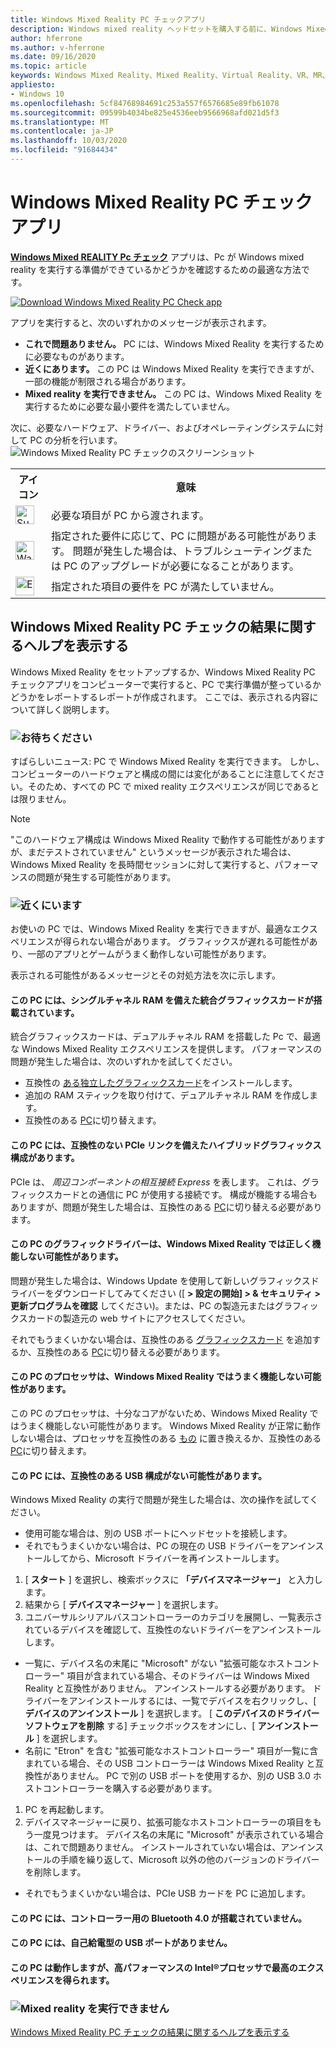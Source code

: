 ```yaml
---
title: Windows Mixed Reality PC チェックアプリ
description: Windows mixed reality ヘッドセットを購入する前に、Windows Mixed Reality PC チェックアプリを検索して使用し、PC の互換性をテストする方法について説明します。
author: hferrone
ms.author: v-hferrone
ms.date: 09/16/2020
ms.topic: article
keywords: Windows Mixed Reality、Mixed Reality、Virtual Reality、VR、MR、互換性、互換性、PC、システム要件
appliesto:
- Windows 10
ms.openlocfilehash: 5cf84768984691c253a557f6576685e89fb61078
ms.sourcegitcommit: 09599b4034be825e4536eeb9566968afd021d5f3
ms.translationtype: MT
ms.contentlocale: ja-JP
ms.lasthandoff: 10/03/2020
ms.locfileid: "91684434"
---
```

# <a name="windows-mixed-reality-pc-check-app"></a>Windows Mixed Reality PC チェックアプリ

**[Windows Mixed REALITY Pc チェック](windows-mixed-reality-pc-check-app.md)** アプリは、Pc が Windows mixed reality を実行する準備ができているかどうかを確認するための最適な方法です。 

<a href="https://www.microsoft.com/store/productid/9NZVL19N7CNC"><img alt="Download Windows Mixed Reality PC Check app" src="images/WMR-PC-Check-app.png"/></a>

アプリを実行すると、次のいずれかのメッセージが表示されます。
* **これで問題ありません。** PC には、Windows Mixed Reality を実行するために必要なものがあります。
* **近くにあります。** この PC は Windows Mixed Reality を実行できますが、一部の機能が制限される場合があります。
* **Mixed reality を実行できません。** この PC は、Windows Mixed Reality を実行するために必要な最小要件を満たしていません。

次に、必要なハードウェア、ドライバー、およびオペレーティングシステムに対して PC の分析を行います。
![Windows Mixed Reality PC チェックのスクリーンショット](images/screenshot-mr-pc-check.jpg) 

<table>
<tr>
<th>アイコン</th><th>意味</th>
</tr><tr>
<td> <img alt="Succeeded" width="30" height="30" src="images/glyph-succeeded.png" /></td><td style="vertical-align: middle">必要な項目が PC から渡されます。</td>
</tr><tr>
<td> <img alt="Warning" width="30" height="30" src="images/glyph-warning.png" /></td><td style="vertical-align: middle">指定された要件に応じて、PC に問題がある可能性があります。 問題が発生した場合は、トラブルシューティングまたは PC のアップグレードが必要になることがあります。</td>
</tr><tr>
<td> <img alt="Error" width="30" height="30" src="images/glyph-error.png" /></td><td style="vertical-align: middle">指定された項目の要件を PC が満たしていません。</td>
</tr>
</table>

## <a name="get-help-with-windows-mixed-reality-pc-check-results"></a>Windows Mixed Reality PC チェックの結果に関するヘルプを表示する

Windows Mixed Reality をセットアップするか、Windows Mixed Reality PC チェックアプリをコンピューターで実行すると、PC で実行準備が整っているかどうかをレポートするレポートが作成されます。 ここでは、表示される内容について詳しく説明します。 

### <a name="youre-good-to-go"></a>![お待ちください](images/glyph-succeeded.png)

すばらしいニュース: PC で Windows Mixed Reality を実行できます。 しかし、コンピューターのハードウェアと構成の間には変化があることに注意してください。そのため、すべての PC で mixed reality エクスペリエンスが同じであるとは限りません。 

>[!NOTE]
>"このハードウェア構成は Windows Mixed Reality で動作する可能性がありますが、まだテストされていません" というメッセージが表示された場合は、Windows Mixed Reality を長時間セッションに対して実行すると、パフォーマンスの問題が発生する可能性があります。


### <a name="youre-nearly-there"></a>![近くにいます](images/glyph-warning.png)

お使いの PC では、Windows Mixed Reality を実行できますが、最適なエクスペリエンスが得られない場合があります。 グラフィックスが遅れる可能性があり、一部のアプリとゲームがうまく動作しない可能性があります。 

表示される可能性があるメッセージとその対処方法を次に示します。

#### <a name="this-pc-has-an-integrated-graphics-card-with-single-channel-ram"></a>この PC には、シングルチャネル RAM を備えた統合グラフィックスカードが搭載されています。

統合グラフィックスカードは、デュアルチャネル RAM を搭載した Pc で、最適な Windows Mixed Reality エクスペリエンスを提供します。 パフォーマンスの問題が発生した場合は、次のいずれかを試してください。

* 互換性の [ある独立したグラフィックスカード](windows-mixed-reality-minimum-pc-hardware-compatibility-guidelines.md)をインストールします。
* 追加の RAM スティックを取り付けて、デュアルチャネル RAM を作成します。 
* 互換性のある [PC](https://www.microsoft.com/en-us/windows/windows-mixed-reality-devices)に切り替えます。

#### <a name="this-pc-has-a-hybrid-graphics-configuration-with-an-incompatible-pcie-link"></a>この PC には、互換性のない PCIe リンクを備えたハイブリッドグラフィックス構成があります。

PCIe は、 *周辺コンポーネントの相互接続 Express* を表します。 これは、グラフィックスカードとの通信に PC が使用する接続です。 構成が機能する場合もありますが、問題が発生した場合は、互換性のある [PC](https://www.microsoft.com/en-us/windows/windows-mixed-reality-devices)に切り替える必要があります。

#### <a name="this-pcs-graphics-driver-might-not-work-well-with-windows-mixed-reality"></a>この PC のグラフィックドライバーは、Windows Mixed Reality では正しく機能しない可能性があります。

問題が発生した場合は、Windows Update を使用して新しいグラフィックスドライバーをダウンロードしてみてください ([ **> 設定の開始] > & セキュリティ > 更新プログラムを確認** してください)。または、PC の製造元またはグラフィックスカードの製造元の web サイトにアクセスしてください。 

それでもうまくいかない場合は、互換性のある [グラフィックスカード](windows-mixed-reality-minimum-pc-hardware-compatibility-guidelines.md) を追加するか、互換性のある [PC](https://www.microsoft.com/en-us/windows/windows-mixed-reality-devices)に切り替える必要があります。

#### <a name="this-pcs-processor-might-not-work-well-with-windows-mixed-reality"></a>この PC のプロセッサは、Windows Mixed Reality ではうまく機能しない可能性があります。

この PC のプロセッサは、十分なコアがないため、Windows Mixed Reality ではうまく機能しない可能性があります。 Windows Mixed Reality が正常に動作しない場合は、プロセッサを互換性のある [もの](windows-mixed-reality-minimum-pc-hardware-compatibility-guidelines.md) に置き換えるか、互換性のある [PC](https://www.microsoft.com/en-us/windows/windows-mixed-reality-devices)に切り替えます。

#### <a name="this-pc-might-not-have-a-compatible-usb-configuration"></a>この PC には、互換性のある USB 構成がない可能性があります。

Windows Mixed Reality の実行で問題が発生した場合は、次の操作を試してください。
* 使用可能な場合は、別の USB ポートにヘッドセットを接続します。
* それでもうまくいかない場合は、PC の現在の USB ドライバーをアンインストールしてから、Microsoft ドライバーを再インストールします。
1. [ **スタート** ] を選択し、検索ボックスに **「デバイスマネージャー」** と入力します。
1. 結果から [ **デバイスマネージャー** ] を選択します。
1. ユニバーサルシリアルバスコントローラーのカテゴリを展開し、一覧表示されているデバイスを確認して、互換性のないドライバーをアンインストールします。 
 * 一覧に、デバイス名の末尾に "Microsoft" がない "拡張可能なホストコントローラー" 項目が含まれている場合、そのドライバーは Windows Mixed Reality と互換性がありません。 アンインストールする必要があります。 ドライバーをアンインストールするには、一覧でデバイスを右クリックし、[ **デバイスのアンインストール** ] を選択します。 [ **このデバイスのドライバーソフトウェアを削除** する] チェックボックスをオンにし、[ **アンインストール** ] を選択します。
 * 名前に "Etron" を含む "拡張可能なホストコントローラー" 項目が一覧に含まれている場合、その USB コントローラーは Windows Mixed Reality と互換性がありません。 PC で別の USB ポートを使用するか、別の USB 3.0 ホストコントローラーを購入する必要があります。
1. PC を再起動します。 
1. デバイスマネージャーに戻り、拡張可能なホストコントローラーの項目をもう一度見つけます。 デバイス名の末尾に "Microsoft" が表示されている場合は、これで問題ありません。 インストールされていない場合は、アンインストールの手順を繰り返して、Microsoft 以外の他のバージョンのドライバーを削除します。
* それでもうまくいかない場合は、PCIe USB カードを PC に追加します。

#### <a name="this-pc-doesnt-have-bluetooth-40-for-controllers"></a>この PC には、コントローラー用の Bluetooth 4.0 が搭載されていません。

#### <a name="this-pc-doesnt-have-a-self-powered-usb-port"></a>この PC には、自己給電型の USB ポートがありません。

#### <a name="this-pc-should-work-but-youll-have-the-best-experience-with-a-high-performance-intel-processor"></a>この PC は動作しますが、高パフォーマンスの Intel®プロセッサで最高のエクスペリエンスを得られます。

### <a name="cant-run-mixed-reality"></a>![Mixed reality を実行できません](images/glyph-error.png)

 [Windows Mixed Reality PC チェックの結果に関するヘルプを表示する](https://support.microsoft.com/en-us/help/4045777/windows-10-get-help-with-pc-compatibility-in-windows-mixed-reality)
